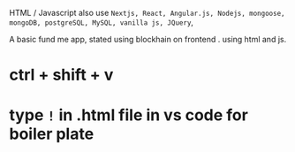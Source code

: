 HTML / Javascript
also use `Nextjs, React, Angular.js, Nodejs, mongoose, mongoDB, postgreSQL, MySQL, vanilla js, JQuery`,

A basic fund me app, stated using blockhain on frontend . using html and js.

# ctrl + shift + v

# type `!` in .html file in vs code for boiler plate
